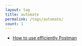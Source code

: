 ```yaml
---
layout: tag
title: automate
permalink: /tags/automate/
count: 1
---
```


- [How to use efficiently Postman](https://icreated.co/automate/connect/jwt/postman/2023/06/24/how-to-use-postman.html)
